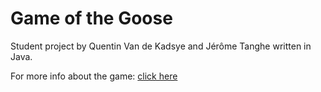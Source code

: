 # Game of the Goose

Student project by Quentin Van de Kadsye and Jérôme Tanghe written in Java.

For more info about the game: [click here](https://en.wikipedia.org/wiki/Game_of_the_Goose)
